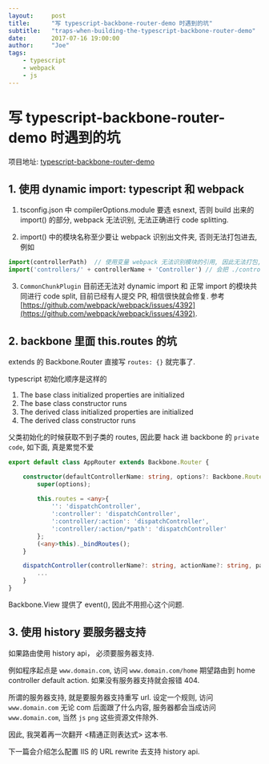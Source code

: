 ```yaml
---
layout:     post
title:      "写 typescript-backbone-router-demo 时遇到的坑"
subtitle:   "traps-when-building-the-typescript-backbone-router-demo"
date:       2017-07-16 19:00:00
author:     "Joe"
tags:
    - typescript
    - webpack
    - js
---
```


# 写 typescript-backbone-router-demo 时遇到的坑

项目地址: [typescript-backbone-router-demo](https://github.com/joexzh/typescript-backbone-router-demo)

## 1. 使用 dynamic import: typescript 和 webpack

1. tsconfig.json 中 compilerOptions.module 要选 esnext, 否则 build 出来的 import() 的部分, webpack 无法识别, 无法正确进行 code splitting.

2. import() 中的模块名称至少要让 webpack 识别出文件夹, 否则无法打包进去, 例如

```typescript
import(controllerPath)  // 使用变量 webpack 无法识别模块的引用, 因此无法打包, 加载时就会报错
import('controllers/' + controllerName + 'Controller') // 会把 ./controller 内所有模块打包并 code splitting
```

3. `CommonChunkPlugin` 目前还无法对 dynamic import 和 正常 import 的模块共同进行 code split, 目前已经有人提交 PR, 相信很快就会修复. 参考 [https://github.com/webpack/webpack/issues/4392](https://github.com/webpack/webpack/issues/4392).

## 2. backbone 里面 this.routes 的坑

extends 的 Backbone.Router 直接写 `routes: {}` 就完事了.

typescript 初始化顺序是这样的

1. The base class initialized properties are initialized
2. The base class constructor runs
3. The derived class initialized properties are initialized
4. The derived class constructor runs

父类初始化的时候获取不到子类的 routes, 因此要 hack 进 backbone 的 `private code`, 如下面, 真是累觉不爱

```typescript
export default class AppRouter extends Backbone.Router {

    constructor(defaultControllerName: string, options?: Backbone.RouterOptions) {
        super(options);
        
        this.routes = <any>{
            '': 'dispatchController',
            ':controller': 'dispatchController',
            ':controller/:action': 'dispatchController',
            ':controller/:action/*path': 'dispatchController'
        };
        (<any>this)._bindRoutes();
    }

    dispatchController(controllerName?: string, actionName?: string, params?: string) {
        ...
    }
}
```

Backbone.View 提供了 event(), 因此不用担心这个问题.

## 3. 使用 history 要服务器支持

如果路由使用 history api， 必须要服务器支持.

例如程序起点是 `www.domain.com`, 访问 `www.domain.com/home` 期望路由到 home controller default action. 如果没有服务器支持就会报错 404.

所谓的服务器支持, 就是要服务器支持重写 url. 设定一个规则, 访问 `www.domain.com` 无论 com 后面跟了什么内容, 服务器都会当成访问 `www.domain.com`, 当然 `js` `png` 这些资源文件除外.

因此, 我哭着再一次翻开 <精通正则表达式> 这本书.

下一篇会介绍怎么配置 IIS 的 URL rewrite 去支持 history api.